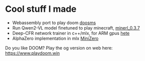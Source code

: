 # Cool stuff I made 
- Webassembly port to play doom [doosms](https://github.com/pythonlearner1025/doomsm.git)
- Run Qwen2-VL model finetuned to play minecraft, [minerl_0.3.7](https://github.com/pythonlearner1025/minerl_0.3.7) 
- Deep-CFR network trainer in c++/mlx, for ARM gpus [hete](https://github.com/pythonlearner1025/hete) 
- AlphaZero implementation in mlx [MiniZero](https://github.com/pythonlearner1025/MiniZero)

Do you like DOOM? Play the og version on web here: https://www.playdoom.win
